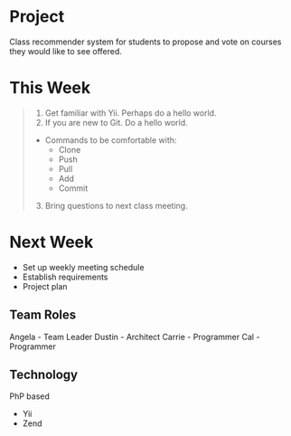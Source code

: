 Project
=========
Class recommender system for students to propose and vote on courses they would like to see offered.

This Week
==========
> 1. Get familiar with Yii. Perhaps do a hello world.
> 2. If you are new to Git. Do a hello world.
> 	- Commands to be comfortable with:
> 		- Clone
> 		- Push
> 		- Pull
> 		- Add
> 		- Commit
> 3. Bring questions to next class meeting.

Next Week
==========
 - Set up weekly meeting schedule
 - Establish requirements
 - Project plan

Team Roles
------------
Angela - Team Leader
Dustin - Architect
Carrie - Programmer
Cal - Programmer

Technology
------------
PhP based
 - Yii
 - Zend
